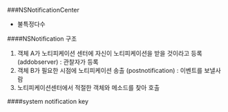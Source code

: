 ###NSNotificationCenter
- 불특정다수

####NSNotification 구조
1. 객체 A가 노티피케이션 센터에 자신이 노티피케이션을 받을 것이라고 등록
(addobserver) : 관찰자가 등록
2. 객체 B가 필요한 시점에 노티피케이션 송출 (postnotification) : 이벤트를 보낼사람
3. 노티피케이션센터에서 적절한 객체와 메소드를 찾아 호출

####system notification key


